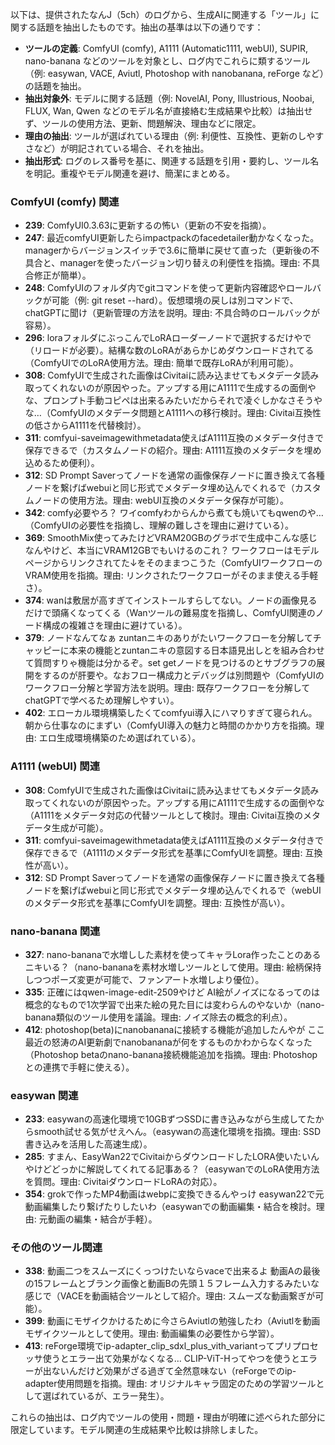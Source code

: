 以下は、提供されたなんJ（5ch）のログから、生成AIに関連する「ツール」に関する話題を抽出したものです。抽出の基準は以下の通りです：

- **ツールの定義**: ComfyUI (comfy), A1111 (Automatic1111, webUI), SUPIR, nano-banana などのツールを対象とし、ログ内でこれらに類するツール（例: easywan, VACE, Aviutl, Photoshop with nanobanana, reForge など）の話題を抽出。
- **抽出対象外**: モデルに関する話題（例: NovelAI, Pony, Illustrious, Noobai, FLUX, Wan, Qwen などのモデル名が直接絡む生成結果や比較）は抽出せず、ツールの使用方法、更新、問題解決、理由などに限定。
- **理由の抽出**: ツールが選ばれている理由（例: 利便性、互換性、更新のしやすさなど）が明記されている場合、それを抽出。
- **抽出形式**: ログのレス番号を基に、関連する話題を引用・要約し、ツール名を明記。重複やモデル関連を避け、簡潔にまとめる。

### ComfyUI (comfy) 関連
- **239**: ComfyUI0.3.63に更新するの怖い（更新の不安を指摘）。
- **247**: 最近comfyUI更新したらimpactpackのfacedetailer動かなくなった。managerからバージョンスイッチで3.6に簡単に戻せて直った（更新後の不具合と、managerを使ったバージョン切り替えの利便性を指摘。理由: 不具合修正が簡単）。
- **248**: ComfyUIのフォルダ内でgitコマンドを使って更新内容確認やロールバックが可能（例: git reset --hard）。仮想環境の戻しは別コマンドで、chatGPTに聞け（更新管理の方法を説明。理由: 不具合時のロールバックが容易）。
- **296**: loraフォルダにぶっこんでLoRAローダーノードで選択するだけやで（リロードが必要）。結構な数のLoRAがあらかじめダウンロードされてる（ComfyUIでのLoRA使用方法。理由: 簡単で既存LoRAが利用可能）。
- **308**: ComfyUIで生成された画像はCivitaiに読み込ませてもメタデータ読み取ってくれないのが原因やった。アップする用にA1111で生成するの面倒やな、プロンプト手動コピペは出来るみたいだからそれで凌ぐしかなさそうやな…（ComfyUIのメタデータ問題とA1111への移行検討。理由: Civitai互換性の低さからA1111を代替検討）。
- **311**: comfyui-saveimagewithmetadata使えばA1111互換のメタデータ付きで保存できるで（カスタムノードの紹介。理由: A1111互換のメタデータを埋め込めるため便利）。
- **312**: SD Prompt Saverってノードを通常の画像保存ノードに置き換えて各種ノードを繋げばwebuiと同じ形式でメタデータ埋め込んでくれるで（カスタムノードの使用方法。理由: webUI互換のメタデータ保存が可能）。
- **342**: comfy必要やろ？ ワイcomfyわからんから煮ても焼いてもqwenのや…（ComfyUIの必要性を指摘し、理解の難しさを理由に避けている）。
- **369**: SmoothMix使ってみたけどVRAM20GBのグラボで生成中こんな感じなんやけど、本当にVRAM12GBでもいけるのこれ？ ワークフローはモデルページからリンクされてた↓をそのままつこうた（ComfyUIワークフローのVRAM使用を指摘。理由: リンクされたワークフローがそのまま使える手軽さ）。
- **374**: wanは敷居が高すぎてインストールすらしてない。ノードの画像見るだけで頭痛くなってくる（Wanツールの難易度を指摘し、ComfyUI関連のノード構成の複雑さを理由に避けている）。
- **379**: ノードなんてなぁ zuntanニキのありがたいワークフローを分解してチャッピーに本来の機能とzuntanニキの意図する日本語見出しとを組み合わせて質問すりゃ機能は分かるぞ。set getノードを見つけるのとサブグラフの展開をするのが肝要や。なおフロー構成力とデバッグは別問題や（ComfyUIのワークフロー分解と学習方法を説明。理由: 既存ワークフローを分解してchatGPTで学べるため理解しやすい）。
- **402**: エローカル環境構築したくてcomfyui導入にハマりすぎて寝られん。朝から仕事なのにまずい（ComfyUI導入の魅力と時間のかかり方を指摘。理由: エロ生成環境構築のため選ばれている）。

### A1111 (webUI) 関連
- **308**: ComfyUIで生成された画像はCivitaiに読み込ませてもメタデータ読み取ってくれないのが原因やった。アップする用にA1111で生成するの面倒やな（A1111をメタデータ対応の代替ツールとして検討。理由: Civitai互換のメタデータ生成が可能）。
- **311**: comfyui-saveimagewithmetadata使えばA1111互換のメタデータ付きで保存できるで（A1111のメタデータ形式を基準にComfyUIを調整。理由: 互換性が高い）。
- **312**: SD Prompt Saverってノードを通常の画像保存ノードに置き換えて各種ノードを繋げばwebuiと同じ形式でメタデータ埋め込んでくれるで（webUIのメタデータ形式を基準にComfyUIを調整。理由: 互換性が高い）。

### nano-banana 関連
- **327**: nano-bananaで水増しした素材を使ってキャラLora作ったことのあるニキいる？（nano-bananaを素材水増しツールとして使用。理由: 絵柄保持しつつポーズ変更が可能で、ファンアート水増しより優位）。
- **335**: 正確にはqwen-image-edit-2509やけど AI絵がノイズになるってのは概念的なもので1次学習で出来た絵の見た目には変わらんのやないか（nano-banana類似のツール使用を議論。理由: ノイズ除去の概念的利点）。
- **412**: photoshop(beta)にnanobananaに接続する機能が追加したんやが ここ最近の怒涛のAI更新劇でnanobananaが何をするものかわからなくなった（Photoshop betaのnano-banana接続機能追加を指摘。理由: Photoshopとの連携で手軽に使える）。

### easywan 関連
- **233**: easywanの高速化環境で10GBずつSSDに書き込みながら生成してたからsmooth試せる気がせえへん。（easywanの高速化環境を指摘。理由: SSD書き込みを活用した高速生成）。
- **285**: すまん、EasyWan22でCivitaiからダウンロードしたLORA使いたいんやけどどっかに解説してくれてる記事ある？（easywanでのLoRA使用方法を質問。理由: CivitaiダウンロードLoRAの対応）。
- **354**: grokで作ったMP4動画はwebpに変換できるんやっけ easywan22で元動画編集したり繋げたりしたいわ（easywanでの動画編集・結合を検討。理由: 元動画の編集・結合が手軽）。

### その他のツール関連
- **338**: 動画二つをスムーズにくっつけたいならvaceで出来るよ 動画Aの最後の15フレームとブランク画像と動画Bの先頭１５フレーム入力するみたいな感じで（VACEを動画結合ツールとして紹介。理由: スムーズな動画繋ぎが可能）。
- **399**: 動画にモザイクかけるために今さらAviutlの勉強したわ（Aviutlを動画モザイクツールとして使用。理由: 動画編集の必要性から学習）。
- **413**: reForge環境でip-adapter_clip_sdxl_plus_vith_variantってプリプロセッサ使うとエラー出て効果がなくなる… CLIP-ViT-Hってやつを使うとエラーが出ないんだけど効果がざる過ぎて全然意味ない（reForgeでのip-adapter使用問題を指摘。理由: オリジナルキャラ固定のための学習ツールとして選ばれているが、エラー発生）。

これらの抽出は、ログ内でツールの使用・問題・理由が明確に述べられた部分に限定しています。モデル関連の生成結果や比較は排除しました。